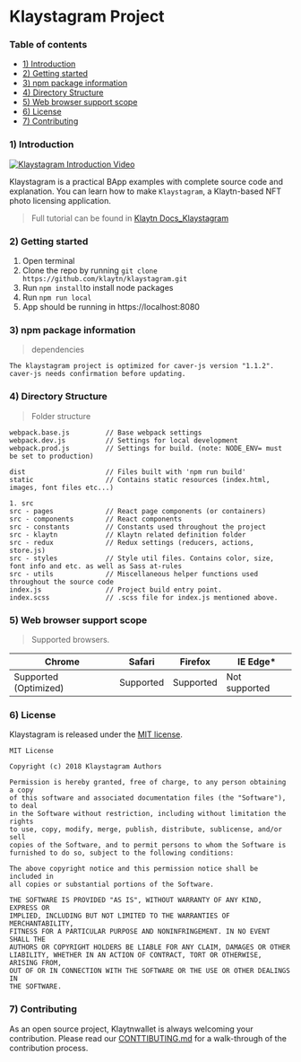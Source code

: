 # Klaystagram Project

### Table of contents
- [1) Introduction](#1-introduction)
- [2) Getting started](#2-getting-started)
- [3) npm package information](#3-npm-package-information)
- [4) Directory Structure](#4-directory-structure)
- [5) Web browser support scope](#5-web-browser-support-scope)
- [6) License](#6-license)
- [7) Contributing](#7-contributing)

### 1) Introduction
[![Klaystagram Introduction Video](./static/images/klaystagram-video-poster.png)](https://vimeo.com/327033594)

Klaystagram is a practical BApp examples with complete source code and explanation. You can learn how to make `Klaystagram`, a Klaytn-based NFT photo licensing application.

> Full tutorial can be found in [Klaytn Docs_Klaystagram](https://docs.klaytn.com/bapp/tutorials/klaystagram)

### 2) Getting started
1. Open terminal
2. Clone the repo by running `git clone https://github.com/klaytn/klaystagram.git`
3. Run `npm install`to install node packages
4. Run `npm run local`
5. App should be running in https://localhost:8080

### 3) npm package information
> dependencies
```
The klaystagram project is optimized for caver-js version "1.1.2".
caver-js needs confirmation before updating.
```

### 4) Directory Structure
> Folder structure
```
webpack.base.js         // Base webpack settings
webpack.dev.js          // Settings for local development
webpack.prod.js         // Settings for build. (note: NODE_ENV= must be set to production)

dist                    // Files built with 'npm run build'
static                  // Contains static resources (index.html, images, font files etc...)

1. src
src - pages             // React page components (or containers)
src - components        // React components
src - constants         // Constants used throughout the project
src - klaytn            // Klaytn related definition folder
src - redux             // Redux settings (reducers, actions, store.js)
src - styles            // Style util files. Contains color, size, font info and etc. as well as Sass at-rules
src - utils             // Miscellaneous helper functions used throughout the source code
index.js                // Project build entry point.
index.scss              // .scss file for index.js mentioned above.
```

### 5) Web browser support scope
> Supported browsers.

Chrome | Safari | Firefox | IE Edge*
---------------------- | ---------------------- | ---------------------- | ----------------------
Supported (Optimized) | Supported | Supported | Not supported

### 6) License
Klaystagram is released under the [MIT license](./LICENSE).

```
MIT License

Copyright (c) 2018 Klaystagram Authors

Permission is hereby granted, free of charge, to any person obtaining a copy
of this software and associated documentation files (the "Software"), to deal
in the Software without restriction, including without limitation the rights
to use, copy, modify, merge, publish, distribute, sublicense, and/or sell
copies of the Software, and to permit persons to whom the Software is
furnished to do so, subject to the following conditions:

The above copyright notice and this permission notice shall be included in
all copies or substantial portions of the Software.

THE SOFTWARE IS PROVIDED "AS IS", WITHOUT WARRANTY OF ANY KIND, EXPRESS OR
IMPLIED, INCLUDING BUT NOT LIMITED TO THE WARRANTIES OF MERCHANTABILITY,
FITNESS FOR A PARTICULAR PURPOSE AND NONINFRINGEMENT. IN NO EVENT SHALL THE
AUTHORS OR COPYRIGHT HOLDERS BE LIABLE FOR ANY CLAIM, DAMAGES OR OTHER
LIABILITY, WHETHER IN AN ACTION OF CONTRACT, TORT OR OTHERWISE, ARISING FROM,
OUT OF OR IN CONNECTION WITH THE SOFTWARE OR THE USE OR OTHER DEALINGS IN
THE SOFTWARE.
```

### 7) Contributing

As an open source project, Klaytnwallet is always welcoming your contribution. Please read our [CONTTIBUTING.md](./CONTRIBUTING.md) for a walk-through of the contribution process.
